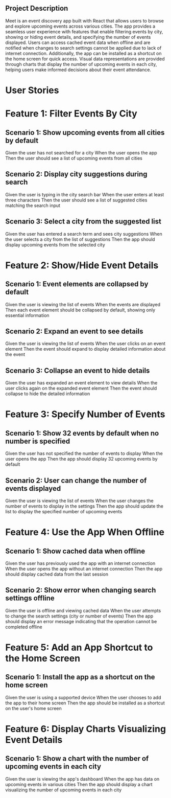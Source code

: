 ## Project Description

Meet is an event discovery app built with React that allows users to browse and explore upcoming events across various cities. The app provides a seamless user experience with features that enable filtering events by city, showing or hiding event details, and specifying the number of events displayed. Users can access cached event data when offline and are notified when changes to search settings cannot be applied due to lack of internet connection. Additionally, the app can be installed as a shortcut on the home screen for quick access. Visual data representations are provided through charts that display the number of upcoming events in each city, helping users make informed decisions about their event attendance.

# User Stories

# Feature 1: Filter Events By City

## Scenario 1: Show upcoming events from all cities by default
Given the user has not searched for a city
When the user opens the app
Then the user should see a list of upcoming events from all cities

## Scenario 2: Display city suggestions during search
Given the user is typing in the city search bar
When the user enters at least three characters
Then the user should see a list of suggested cities matching the search input

## Scenario 3: Select a city from the suggested list
Given the user has entered a search term and sees city suggestions
When the user selects a city from the list of suggestions
Then the app should display upcoming events from the selected city

# Feature 2: Show/Hide Event Details

## Scenario 1: Event elements are collapsed by default
Given the user is viewing the list of events
When the events are displayed
Then each event element should be collapsed by default, showing only essential information

## Scenario 2: Expand an event to see details
Given the user is viewing the list of events
When the user clicks on an event element
Then the event should expand to display detailed information about the event

## Scenario 3: Collapse an event to hide details
Given the user has expanded an event element to view details
When the user clicks again on the expanded event element
Then the event should collapse to hide the detailed information

# Feature 3: Specify Number of Events

## Scenario 1: Show 32 events by default when no number is specified
Given the user has not specified the number of events to display
When the user opens the app
Then the app should display 32 upcoming events by default

## Scenario 2: User can change the number of events displayed
Given the user is viewing the list of events
When the user changes the number of events to display in the settings
Then the app should update the list to display the specified number of upcoming events

# Feature 4: Use the App When Offline

## Scenario 1: Show cached data when offline
Given the user has previously used the app with an internet connection
When the user opens the app without an internet connection
Then the app should display cached data from the last session

## Scenario 2: Show error when changing search settings offline
Given the user is offline and viewing cached data
When the user attempts to change the search settings (city or number of events)
Then the app should display an error message indicating that the operation cannot be completed offline

# Feature 5: Add an App Shortcut to the Home Screen

## Scenario 1: Install the app as a shortcut on the home screen
Given the user is using a supported device
When the user chooses to add the app to their home screen
Then the app should be installed as a shortcut on the user's home screen

# Feature 6: Display Charts Visualizing Event Details

## Scenario 1: Show a chart with the number of upcoming events in each city
Given the user is viewing the app's dashboard
When the app has data on upcoming events in various cities
Then the app should display a chart visualizing the number of upcoming events in each city
